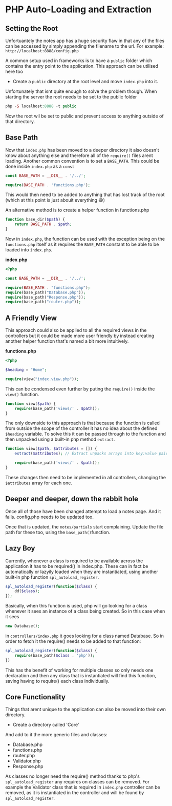 # PHP Auto-Loading and Extraction

## Setting the Root
Unfortuantely the notes app has a huge security flaw in that any of the files can be accessed by simply appending the filename to the url. For example:
```http://localhost:8888/config.php```

A common setup used in frameworks is to have a `public` folder which contains the entry point to the application. This approach can be utilised here too

- Create a `public` directory at the root level and move `index.php` into it.

Unfortunately that isnt quite enough to solve the problem though. When starting the server the root needs to be set to the public folder
```php
php -S localhost:8888 -t public
```

Now the root wil be set to public and prevent access to anything outside of that directory.

## Base Path
Now that `index.php` has been moved to a deeper directory it also doesn't know about anything else and therefore all of the `require()` files arent loading. Another common convention is to set a `BASE_PATH`. This could be done inside `index.php` as a `const`
```php
const BASE_PATH = __DIR__ . '/../';

require(BASE_PATH . 'functions.php');
```
This would then need to be added to anything that has lost track of the root (which at this point is just abouit everything 😅)

An alternative method is to create a helper function in functions.php

```php
function base_dir($path) {
    return BASE_PATH . $path;
}
```
Now in `index.php`, the function can be used with the exception being on the `functions.php` itself as it requires the `BASE_PATH` constant to be able to be loaded into `index.php`.

**index.php**
```php
<?php

const BASE_PATH = __DIR__ . '/../';

require(BASE_PATH . "functions.php");
require(base_path("Database.php"));
require(base_path("Response.php"));
require(base_path("router.php"));
```

## A Friendly View
This approach could also be applied to all the required views in the controllers but it could be made more user friendly by instead creating another helper function that's named a bit more intuitively.

**functions.php**
```php
<?php

$heading = "Home";

require(view("index.view.php"));
```
This can be condensed even further by puting the `require()` inside the `view()` function.
```php
function view($path) {
    require(base_path('views/' . $path));
}
```
The only downside to this approach is that because the function is called from outside the scope of the controller it has no idea about the defined `$heading` variable. To solve this it can be passed through to the function and then unpacked using a built-in php method `extract`.
```php
function view($path, $attributes = []) {
    extract($attributes); // Extract unpacks arrays into key:value pairs

    require(base_path('views/' . $path));
}
```

These changes then need to be implemented in all controllers, changing the `$attributes` array for each one.

## Deeper and deeper, down the rabbit hole
Once all of those have been changed attempt to load a notes page. And it fails. config.php needs to be updated too.

Once that is updated, the `notes/partials` start complaining. Update the file path for these too, using the `base_path()`function.

## Lazy Boy
Currently, whenever a class is required to be available across the application it has to be required() in index.php. These can in fact be automatically or lazyily loaded when they are instantiated, using another built-in php function `spl_autoload_register`.
```php
spl_autoload_register(function($class) {
    dd($class);
});
```
Basically, when this function is used, php will go looking for a class whenever it sees an instance of a class being created. So in this case when it sees 
```php
new Database();
```
in `controllers/index.php` it goes looking for a class named Database. So in order to fetch it the require() needs to be added to that function:

```php
spl_autoload_register(function($class) {
    require(base_path($class . 'php'));
})
```
This has the benefit of working for multiple classes so only needs one declaration and then any class that is instantiated will find this function, saving having to require() each class individually.

## Core Functionality
Things that arent unique to the application can also be moved into their own directory. 
- Create a directory called 'Core'

And add to it the more generic files and classes:
- Database.php
- functions.php
- router.php
- Validator.php
- Response.php

As classes no longer need the require() method thanks to php's `spl_autoload_register` any requires on classes can be removed. For example the Validator class that is required in `index.php` controller can be removed, as it is instantiated in the controller and will be found by `spl_autoload_register`.